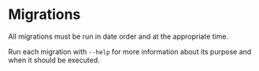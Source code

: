# Migrations

All migrations must be run in date order and at the appropriate time.

Run each migration with `--help` for more information about its purpose and when it should be executed.
